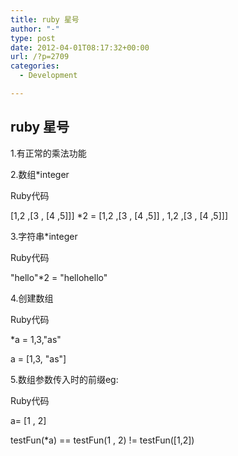 ```yaml
---
title: ruby 星号
author: "-"
type: post
date: 2012-04-01T08:17:32+00:00
url: /?p=2709
categories:
  - Development

---
```

## ruby 星号
1.有正常的乘法功能

2.数组*integer

Ruby代码
  
[1,2 ,[3 , [4 ,5]]] *2 = [1,2 ,[3 , [4 ,5]] , 1,2 ,[3 , [4 ,5]]]

3.字符串*integer

Ruby代码
  
"hello"*2 = "hellohello"

4.创建数组
  
Ruby代码
  
*a = 1,3,"as"
  
a = [1,3, "as"]

5.数组参数传入时的前缀eg:
  
Ruby代码
  
a= [1 , 2]
  
testFun(*a) == testFun(1 , 2) != testFun([1,2])